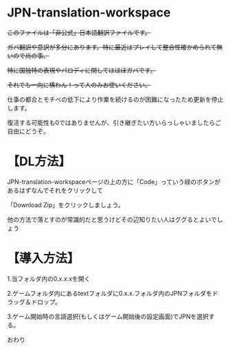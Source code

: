 # JPN-translation-workspace

~~このファイルは「非公式」日本語翻訳ファイルです。~~

~~ガバ翻訳や意訳が多分にあります。特に最近はプレイして整合性確かめられて無いので尚の事。~~

~~特に国独特の表現やパロディに関してはほぼガバです。~~

~~それでも一向に構わん！って人のみお使いください。~~

仕事の都合とモチベの低下により作業を続けるのが困難になったため更新を停止します。

復活する可能性も0ではありませんが、引き継ぎたい方いらっしゃいましたらご自由にどうぞ。

##

# 【DL方法】
JPN-translation-workspaceページの上の方に「Code」っていう緑のボタンがあるはずなんでそれをクリックして

「Download Zip」をクリックしましょう。

他の方法で落とすのが常識的だと思うけどその辺知りたい人はググるとよいでしょう

##

# 【導入方法】
1.当フォルダ内の0.x.x.xを開く

2.ゲームフォルダ内にあるtextフォルダに0.x.x.フォルダ内のJPNフォルダをドラッグ＆ドロップ。

3.ゲーム開始時の言語選択(もしくはゲーム開始後の設定画面)でJPNを選択する。

おわり

##
